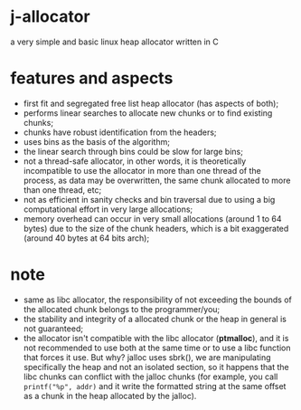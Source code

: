 # j-allocator
a very simple and basic linux heap allocator written in C

# features and aspects
- first fit and segregated free list heap allocator (has aspects of both);
- performs linear searches to allocate new chunks or to find existing chunks;
- chunks have robust identification from the headers;
- uses bins as the basis of the algorithm;
- the linear search through bins could be slow for large bins;
- not a thread-safe allocator, in other words, it is theoretically incompatible to use the allocator in more than one thread of the process, as data may be overwritten, the same chunk allocated to more than one thread, etc;
- not as efficient in sanity checks and bin traversal due to using a big computational effort in very large allocations;
- memory overhead can occur in very small allocations (around 1 to 64 bytes) due to the size of the chunk headers, which is a bit exaggerated (around 40 bytes at 64 bits arch);

# note
- same as libc allocator, the responsibility of not exceeding the bounds of the allocated chunk belongs to the programmer/you;
- the stability and integrity of a allocated chunk or the heap in general is not guaranteed;
- the allocator isn't compatible with the libc allocator (__ptmalloc__), and it is not recommended to use both at the same time or to use a libc function that forces it use. But why? jalloc uses sbrk(), we are manipulating specifically the heap and not an isolated section, so it happens that the libc chunks can conflict with the jalloc chunks (for example, you call `printf("%p", addr)` and it write the formatted string at the same offset as a chunk in the heap allocated by the jalloc).
